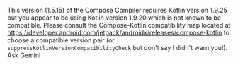 This version (1.5.15) of the Compose Compiler requires Kotlin version 1.9.25 but you appear to be using Kotlin version 1.9.20 which is not known to be compatible.  Please consult the Compose-Kotlin compatibility map located at https://developer.android.com/jetpack/androidx/releases/compose-kotlin to choose a compatible version pair (or `suppressKotlinVersionCompatibilityCheck` but don't say I didn't warn you!).
Ask Gemini
